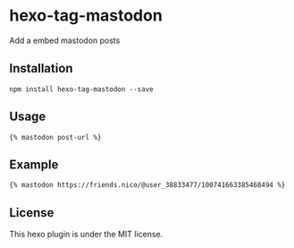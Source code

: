 # hexo-tag-mastodon
Add a embed mastodon posts

## Installation

```
npm install hexo-tag-mastodon --save
```

## Usage
```
{% mastodon post-url %}
```

## Example
```
{% mastodon https://friends.nico/@user_38833477/100741663385468494 %}
```

## License

This hexo plugin is under the MIT license.
